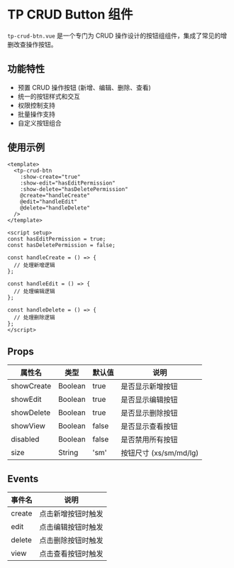 # TP CRUD Button 组件

`tp-crud-btn.vue` 是一个专门为 CRUD 操作设计的按钮组组件，集成了常见的增删改查操作按钮。

## 功能特性

- 预置 CRUD 操作按钮 (新增、编辑、删除、查看)
- 统一的按钮样式和交互
- 权限控制支持
- 批量操作支持
- 自定义按钮组合

## 使用示例

```vue
<template>
  <tp-crud-btn
    :show-create="true"
    :show-edit="hasEditPermission"
    :show-delete="hasDeletePermission"
    @create="handleCreate"
    @edit="handleEdit"
    @delete="handleDelete"
  />
</template>

<script setup>
const hasEditPermission = true;
const hasDeletePermission = false;

const handleCreate = () => {
  // 处理新增逻辑
};

const handleEdit = () => {
  // 处理编辑逻辑
};

const handleDelete = () => {
  // 处理删除逻辑
};
</script>
```

## Props

| 属性名     | 类型    | 默认值 | 说明                   |
| ---------- | ------- | ------ | ---------------------- |
| showCreate | Boolean | true   | 是否显示新增按钮       |
| showEdit   | Boolean | true   | 是否显示编辑按钮       |
| showDelete | Boolean | true   | 是否显示删除按钮       |
| showView   | Boolean | false  | 是否显示查看按钮       |
| disabled   | Boolean | false  | 是否禁用所有按钮       |
| size       | String  | 'sm'   | 按钮尺寸 (xs/sm/md/lg) |

## Events

| 事件名 | 说明               |
| ------ | ------------------ |
| create | 点击新增按钮时触发 |
| edit   | 点击编辑按钮时触发 |
| delete | 点击删除按钮时触发 |
| view   | 点击查看按钮时触发 |
